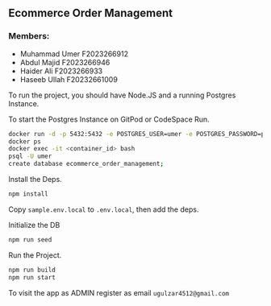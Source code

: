 ## Ecommerce Order Management

### Members:

- Muhammad Umer F2023266912
- Abdul Majid F2023266946
- Haider Ali F2023266933
- Haseeb Ullah F20232661009

To run the project, you should have Node.JS and a running Postgres Instance.

To start the Postgres Instance on GitPod or CodeSpace Run.

```bash
docker run -d -p 5432:5432 -e POSTGRES_USER=umer -e POSTGRES_PASSWORD=password postgres
docker ps
docker exec -it <container_id> bash
psql -U umer
create database ecommerce_order_management;
```

Install the Deps.

```bash
npm install
```

Copy `sample.env.local` to `.env.local`, then add the deps.

Initialize the DB

```bash
npm run seed
```

Run the Project.

```bash
npm run build
npm run start
```

To visit the app as ADMIN register as email `ugulzar4512@gmail.com`
